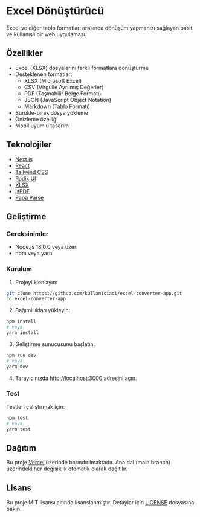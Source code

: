 # Excel Dönüştürücü

Excel ve diğer tablo formatları arasında dönüşüm yapmanızı sağlayan basit ve kullanışlı bir web uygulaması.

## Özellikler

- Excel (XLSX) dosyalarını farklı formatlara dönüştürme
- Desteklenen formatlar:
  - XLSX (Microsoft Excel)
  - CSV (Virgülle Ayrılmış Değerler)
  - PDF (Taşınabilir Belge Formatı)
  - JSON (JavaScript Object Notation)
  - Markdown (Tablo Formatı)
- Sürükle-bırak dosya yükleme
- Önizleme özelliği
- Mobil uyumlu tasarım

## Teknolojiler

- [Next.js](https://nextjs.org/)
- [React](https://reactjs.org/)
- [Tailwind CSS](https://tailwindcss.com/)
- [Radix UI](https://www.radix-ui.com/)
- [XLSX](https://www.npmjs.com/package/xlsx)
- [jsPDF](https://www.npmjs.com/package/jspdf)
- [Papa Parse](https://www.npmjs.com/package/papaparse)

## Geliştirme

### Gereksinimler

- Node.js 18.0.0 veya üzeri
- npm veya yarn

### Kurulum

1. Projeyi klonlayın:
```bash
git clone https://github.com/kullaniciadi/excel-converter-app.git
cd excel-converter-app
```

2. Bağımlılıkları yükleyin:
```bash
npm install
# veya
yarn install
```

3. Geliştirme sunucusunu başlatın:
```bash
npm run dev
# veya
yarn dev
```

4. Tarayıcınızda [http://localhost:3000](http://localhost:3000) adresini açın.

### Test

Testleri çalıştırmak için:
```bash
npm test
# veya
yarn test
```

## Dağıtım

Bu proje [Vercel](https://vercel.com) üzerinde barındırılmaktadır. Ana dal (main branch) üzerindeki her değişiklik otomatik olarak dağıtılır.

## Lisans

Bu proje MIT lisansı altında lisanslanmıştır. Detaylar için [LICENSE](LICENSE) dosyasına bakın.
